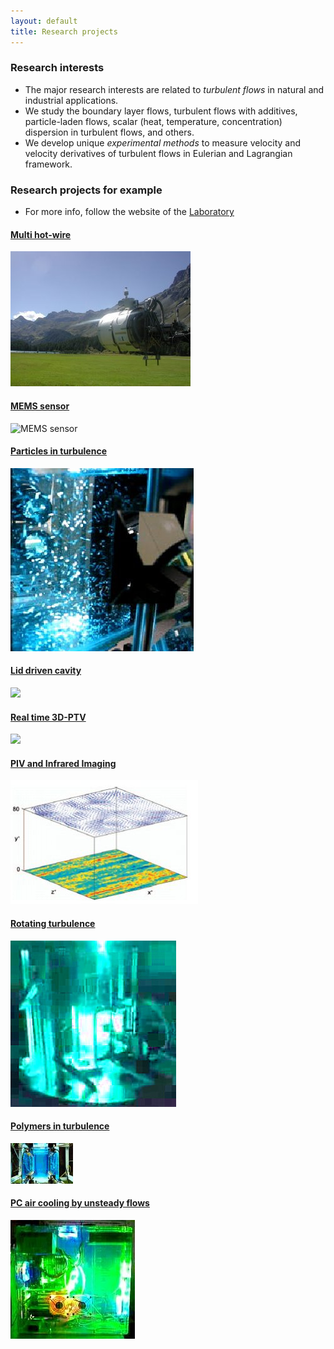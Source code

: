 ```yaml
---
layout: default
title: Research projects
---
```


### Research interests
* The major research interests are related to *turbulent flows* in natural and 
industrial applications. 
* We study the boundary layer flows, turbulent flows with  additives, particle-laden flows, 
scalar (heat, temperature, concentration) dispersion in turbulent flows, and others. 
* We develop unique *experimental methods* to measure velocity and velocity derivatives of 
turbulent flows in Eulerian and Lagrangian framework.


### Research projects for example

* For more info, follow the website of the [Laboratory](http://www.eng.tau.ac.il/turbulencelab)

#### [Multi hot-wire](http://www.eng.tau.ac.il/turbulencelab/research/multihotwire)
![](/images/calibration_in_situ.jpg)

#### [MEMS sensor](http://www.eng.tau.ac.il/turbulencelab/research/microsensor)
![MEMS sensor](https://lh5.googleusercontent.com/-mWCPTnbqlrk/TfKL2F7-THI/AAAAAAAALWU/gcfHpSUpDYA/s288/P1010129.JPG) 

#### [Particles in turbulence](http://www.eng.tau.ac.il/turbulencelab/research/twophase)
![](/images/twophase.jpg)

#### [Lid driven cavity](http://www.eng.tau.ac.il/turbulencelab/research/cavity)
![](http://lh6.ggpht.com/_Ehhk1abDUqc/SR7kA0Gw1HI/AAAAAAAADkA/FXUIcQqCQRc/s288/assembly_belt_large_aquarium.jpg) 

#### [Real time 3D-PTV](http://www.eng.tau.ac.il/turbulencelab/research/realtime)
![](http://lh3.google.com/particle.tracking/R72ZOs-L0aI/AAAAAAAABjY/Oili4BO4QfM/s288/Image005.jpg)

####  [PIV and Infrared Imaging](http://www.eng.tau.ac.il/turbulencelab/research/pivir)
![](/images/piv_ir_image.jpg)

#### [Rotating turbulence](http://www.eng.tau.ac.il/turbulencelab/research/rotating)
![](/images/rotating.jpg) 

#### [Polymers in turbulence](http://www.eng.tau.ac.il/turbulencelab/research/polymers)
![](/images/ptv.jpg)

#### [PC air cooling by unsteady flows](http://www.eng.tau.ac.il/turbulencelab/research/heat)
![](/images/pc-heat.jpg) 


